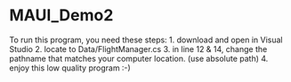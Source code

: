 # MAUI_Demo2

To run this program, you need these steps:
    1. download and open in Visual Studio
    2. locate to Data/FlightManager.cs
    3. in line 12 & 14, change the pathname that matches your computer location. (use absolute path)
    4. enjoy this low quality program :-)
